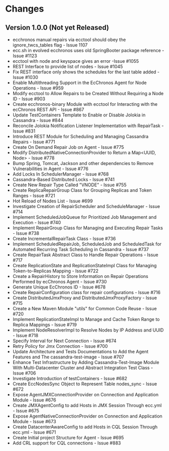 # Changes

## Version 1.0.0 (Not yet Released)

* ecchronos manual repairs via ecctool should obey the ignore_twcs_tables flag - Issue 1107
* ecc.sh in evolved ecchronos uses old SpringBooter package reference - Issue #1123
* ecctool with node and keyspace gives an error -Issue #1055
* REST Interface to provide list of nodes - Issue #1045
* Fix REST interface only shows the schedules for the last table added - Issue #1030
* Enable Multithreading Support in the EcChronos Agent for Node Operations - Issue #959
* Modify ecctool to Allow Repairs to be Created Without Requiring a Node ID - Issue #903
* Create ecchronos-binary Module with ecctool for Interacting with the ecChronos REST API - Issue #867
* Update TestContainers Template to Enable or Disable Jolokia in Cassandra - Issue #844
* Reconcile Jolokia Notification Listener Implementation with RepairTask - Issue #831
* Introduce REST Module for Scheduling and Managing Cassandra Repairs - Issue #771
* Create On Demand Repair Job on Agent - Issue #775
* Modify DistributedNativeConnectionProvider to Return a Map<UUID, Node> - Issue #778
* Bump Spring, Tomcat, Jackson and other dependencies to Remove Vulnerabilities in Agent - Issue #776
* Add Locks In SchedulerManager - Issue #768
* Cassandra-Based Distributed Locks - Issue #741
* Create New Repair Type Called "VNODE" - Issue #755
* Create ReplicaRepairGroup Class for Grouping Replicas and Token Ranges - Issue #721
* Hot Reload of Nodes List - Issue #699
* Investigate Creation of RepairScheduler and ScheduleManager - Issue #714
* Implement ScheduledJobQueue for Prioritized Job Management and Execution - Issue #740
* Implement RepairGroup Class for Managing and Executing Repair Tasks - Issue #738
* Create IncrementalRepairTask Class - Issue #736
* Implement ScheduledRepairJob, ScheduledJob and ScheduledTask for Automated Recurring Task Scheduling in Cassandra - Issue #737
* Create RepairTask Abstract Class to Handle Repair Operations - Issue #717
* Create ReplicationState and ReplicationStateImpl Class for Managing Token-to-Replicas Mapping - Issue #722
* Create a RepairHistory to Store Information on Repair Operations Performed by ecChronos Agent - Issue #730
* Generate Unique EcChronos ID - Issue #678
* Create RepairConfiguration class for repair configurations - Issue #716
* Create DistributedJmxProxy and DistributedJmxProxyFactory - Issue #715
* Create a New Maven Module "utils" for Common Code Reuse - Issue #720
* Implement ReplicationStateImpl to Manage and Cache Token Range to Replica Mappings - Issue #719
* Implement NodeResolverImpl to Resolve Nodes by IP Address and UUID - Issue #718
* Specify Interval for Next Connection - Issue #674
* Retry Policy for Jmx Connection - Issue #700
* Update Architecture and Tests Documentations to Add the Agent Features and The cassandra-test-image - Issue #707
* Enhance Test Infrastructure by Adding Cassandra-Test-Image Module With Multi-Datacenter Cluster and Abstract Integration Test Class - Issue #706
* Investigate Introduction of testContainers - Issue #682
* Create EccNodesSync Object to Represent Table nodes_sync - Issue #672
* Expose AgentJMXConnectionProvider on Connection and Application Module - Issue #676
* Create JMXAgentConfig to add Hosts in JMX Session Through ecc.yml - Issue #675
* Expose AgentNativeConnectionProvider on Connection and Application Module - Issue #673
* Create DatacenterAwareConfig to add Hosts in CQL Session Through ecc.yml - Issue #671
* Create Initial project Structure for Agent - Issue #695
* Add CRL support for CQL connections - Issue #883
